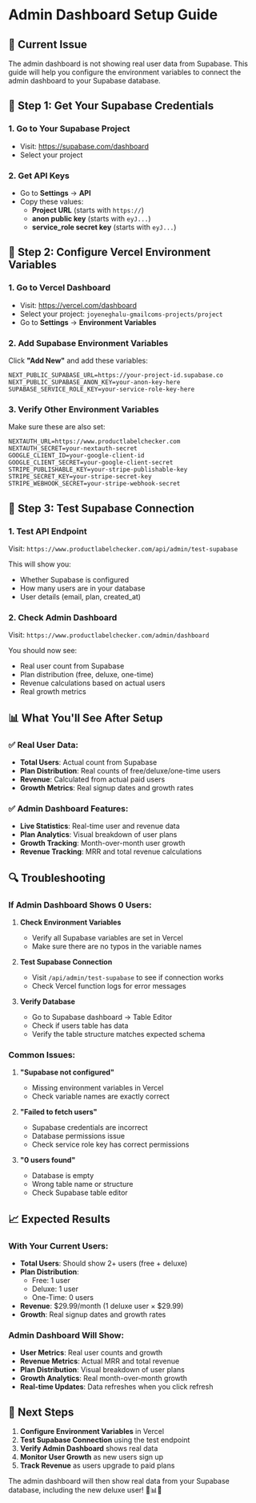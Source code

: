 # Admin Dashboard Setup Guide

## 🔧 Current Issue
The admin dashboard is not showing real user data from Supabase. This guide will help you configure the environment variables to connect the admin dashboard to your Supabase database.

## 🚀 Step 1: Get Your Supabase Credentials

### 1. Go to Your Supabase Project
- Visit: https://supabase.com/dashboard
- Select your project

### 2. Get API Keys
- Go to **Settings** → **API**
- Copy these values:
  - **Project URL** (starts with `https://`)
  - **anon public key** (starts with `eyJ...`)
  - **service_role secret key** (starts with `eyJ...`)

## 🔧 Step 2: Configure Vercel Environment Variables

### 1. Go to Vercel Dashboard
- Visit: https://vercel.com/dashboard
- Select your project: `joyeneghalu-gmailcoms-projects/project`
- Go to **Settings** → **Environment Variables**

### 2. Add Supabase Environment Variables
Click **"Add New"** and add these variables:

```
NEXT_PUBLIC_SUPABASE_URL=https://your-project-id.supabase.co
NEXT_PUBLIC_SUPABASE_ANON_KEY=your-anon-key-here
SUPABASE_SERVICE_ROLE_KEY=your-service-role-key-here
```

### 3. Verify Other Environment Variables
Make sure these are also set:
```
NEXTAUTH_URL=https://www.productlabelchecker.com
NEXTAUTH_SECRET=your-nextauth-secret
GOOGLE_CLIENT_ID=your-google-client-id
GOOGLE_CLIENT_SECRET=your-google-client-secret
STRIPE_PUBLISHABLE_KEY=your-stripe-publishable-key
STRIPE_SECRET_KEY=your-stripe-secret-key
STRIPE_WEBHOOK_SECRET=your-stripe-webhook-secret
```

## 🧪 Step 3: Test Supabase Connection

### 1. Test API Endpoint
Visit: `https://www.productlabelchecker.com/api/admin/test-supabase`

This will show you:
- Whether Supabase is configured
- How many users are in your database
- User details (email, plan, created_at)

### 2. Check Admin Dashboard
Visit: `https://www.productlabelchecker.com/admin/dashboard`

You should now see:
- Real user count from Supabase
- Plan distribution (free, deluxe, one-time)
- Revenue calculations based on actual users
- Real growth metrics

## 📊 What You'll See After Setup

### ✅ Real User Data:
- **Total Users**: Actual count from Supabase
- **Plan Distribution**: Real counts of free/deluxe/one-time users
- **Revenue**: Calculated from actual paid users
- **Growth Metrics**: Real signup dates and growth rates

### ✅ Admin Dashboard Features:
- **Live Statistics**: Real-time user and revenue data
- **Plan Analytics**: Visual breakdown of user plans
- **Growth Tracking**: Month-over-month user growth
- **Revenue Tracking**: MRR and total revenue calculations

## 🔍 Troubleshooting

### If Admin Dashboard Shows 0 Users:

1. **Check Environment Variables**
   - Verify all Supabase variables are set in Vercel
   - Make sure there are no typos in the variable names

2. **Test Supabase Connection**
   - Visit `/api/admin/test-supabase` to see if connection works
   - Check Vercel function logs for error messages

3. **Verify Database**
   - Go to Supabase dashboard → Table Editor
   - Check if users table has data
   - Verify the table structure matches expected schema

### Common Issues:

1. **"Supabase not configured"**
   - Missing environment variables in Vercel
   - Check variable names are exactly correct

2. **"Failed to fetch users"**
   - Supabase credentials are incorrect
   - Database permissions issue
   - Check service role key has correct permissions

3. **"0 users found"**
   - Database is empty
   - Wrong table name or structure
   - Check Supabase table editor

## 📈 Expected Results

### With Your Current Users:
- **Total Users**: Should show 2+ users (free + deluxe)
- **Plan Distribution**: 
  - Free: 1 user
  - Deluxe: 1 user  
  - One-Time: 0 users
- **Revenue**: $29.99/month (1 deluxe user × $29.99)
- **Growth**: Real signup dates and growth rates

### Admin Dashboard Will Show:
- **User Metrics**: Real user counts and growth
- **Revenue Metrics**: Actual MRR and total revenue
- **Plan Distribution**: Visual breakdown of user plans
- **Growth Analytics**: Real month-over-month growth
- **Real-time Updates**: Data refreshes when you click refresh

## 🎯 Next Steps

1. **Configure Environment Variables** in Vercel
2. **Test Supabase Connection** using the test endpoint
3. **Verify Admin Dashboard** shows real data
4. **Monitor User Growth** as new users sign up
5. **Track Revenue** as users upgrade to paid plans

The admin dashboard will then show real data from your Supabase database, including the new deluxe user! 🎉📊✨




